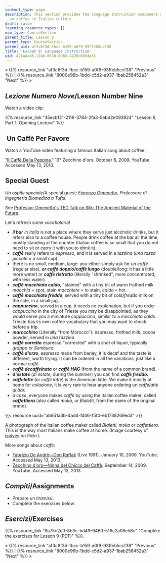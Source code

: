 ```yaml
---
content_type: page
description: This section provides the language instruction component of a lesson
  on coffee in Italian culture.
draft: false
learning_resource_types: []
ocw_type: CourseSection
parent_title: Lesson 9
parent_type: CourseSection
parent_uid: af3c6f3d-fbcc-b159-a0f9-93ffeb5ccf38
title: 'Lesson 9: Language Instruction'
uid: 425a4a45-11b8-0530-d983-4220c685da31
---
```

« {{% resource_link "af3c6f3d-fbcc-b159-a0f9-93ffeb5ccf38" "Previous" %}} | {{% resource_link "8000e96b-1bdd-c5d2-a937-1bab258452a3" "Next" %}} »

## *Lezione Numero Nove*/Lesson Number Nine

Watch a video clip:

{{% resource_link "35ecb121-2116-3784-2fa3-5ebd2e093924" "Lesson 9, Part 1: Opening Lecture" %}}

##  **Un Caffè Per Favore**

Watch a YouTube video featuring a famous Italian song about coffee:

"[Il Caffè Della Peppina](http://www.youtube.com/watch?feature=player_embedded&v=nqzz3yzzN8c)." 13° Zecchino d'oro. October 8, 2009. YouTube. Accessed May 13, 2013.

## Special Guest

*Un ospite speciale*/A special guest: [Fiorenzo Omenetto](http://ase.tufts.edu/biomedical/unolab/home.html), *Professore di Ingegneria Biomedica a Tufts*.

See [Professor Omenetto's TED Talk on Silk: The Ancient Material of the Future](https://www.ted.com/talks/fiorenzo_omenetto_silk_the_ancient_material_of_the_future?language=en).

Let's refresh some *vocabolario*!

- ***il bar*** *in Italia* is not a place where they serve just alcoholic drinks, but it refers also to a coffee house. People drink coffee at the bar all the time, mostly standing at the counter (Italian coffee is so small that you do not need to sit or carry it with you to drink it).
- ***caffè*** really refers to *espresso*, and it is served in a *tazzina* (*una tazza piccola* = a small cup).
- there is no small, medium, large: you either simply ask for *un caffè* (regular size), ***or caffè doppio/caffè lungo*** (double/long: it has a little more water) or ***caffè ristretto*** (literally "shrinked", more concentrated, with less water).
- ***caffè macchiato caldo***, "stained" with a tiny bit of warm frothed milk. *macchia* = spot, stain *macchiare* = to stain, *caldo* = hot.
- ***caffè macchiato freddo***, served with a tiny bit of cold/*freddo* milk on the side, in a small jug.
- ***cappuccino***, served in a cup, it needs no explanation, but if you order *cappuccino* in the city of Trieste you may be disappointed, as they would serve you a miniature *cappuccino*, similar to a *macchiato caldo*. Trieste has its own coffee vocabulary that you may want to check before a trip.
- ***marocchino*** (Literally "from Morocco"): espresso, frothed milk, cocoa powder, served in *una tazzina.*
- ***caffè corretto*** espresso "corrected" with a shot of liquor, typically *grappa* or *Sambuca.*
- ***caffè d'orzo***, espresso made from barley, it is decaf and the taste is different, worth trying. It can be ordered in all the variations, just like a normal *caffè*.
- ***caffè decaffeinato*** or ***caffè HAG*** (from the name of a common brand).
- ***d'estate*** (*di estate*, during the summer) you can find ***caffè freddo.***
- ***caffelatte*** (or *caffè latte*) is the American latte. We make it mostly at home for *colazione*, it is very rare to hear anyone ordering un *caffelatte al bar.*
- *a casa*, everyone makes *caffè* by using the italian coffee maker, called ***caffettiera*** (also called *moka*, or *Bialetti*, from the name of the original brand).

{{< resource uuid="ab951a3b-4ad4-f406-f5f4-eb1738269ed3" >}}

A photograph of the Italian coffee maker called *Bialetti, moka* or *caffettiera*. This is the way most Italians make coffee at home. (Image courtesy of [ispivey](http://www.flickr.com/photos/ispivey/196132880/) on flickr.)

More songs about *caffè*:

- [Fabrizio De Andrè—Don Raffaè](http://www.youtube.com/watch?v=tVxcBsMqMVw) (Live 1991). January 10, 2009. YouTube. Accessed May 13, 2013.
- [Zecchino d'oro—Ninna del Chicco del Caffè](http://www.youtube.com/watch?v=iXWIwo0wI3g). September 14, 2009. YouTube. Accessed May 13, 2013.

## *Compiti*/Assignments

- Prepare *un tiramisù*.
- Complete the exercises below.

## *Esercizi*/Exercises

{{% resource_link "9a75c2c0-8b3c-bd49-9460-516c2a08e58c" "Complete the exercises for Lesson 9 (PDF)" %}}.

« {{% resource_link "af3c6f3d-fbcc-b159-a0f9-93ffeb5ccf38" "Previous" %}} | {{% resource_link "8000e96b-1bdd-c5d2-a937-1bab258452a3" "Next" %}} »